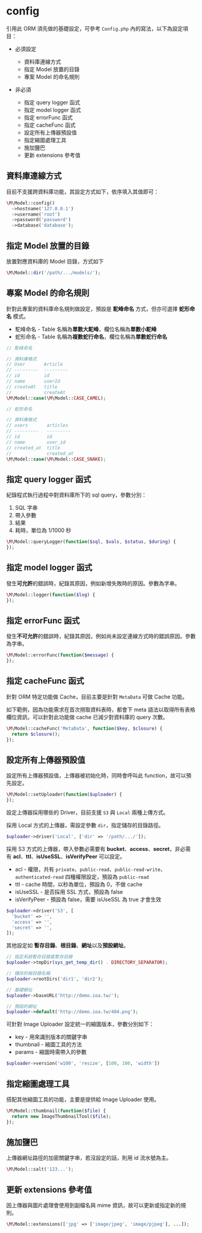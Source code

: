 # config

引用此 ORM 須先做的基礎設定，可參考 `Config.php` 內的寫法，以下為設定項目：

* 必須設定
  * 資料庫連線方式
  * 指定 Model 放置的目錄
  * 專案 Model 的命名規則

* 非必須
  * 指定 query logger 函式
  * 指定 model logger 函式
  * 指定 errorFunc 函式
  * 指定 cacheFunc 函式
  * 設定所有上傳器預設值
  * 指定縮圖處理工具
  * 施加鹽巴
  * 更新 extensions 參考值

## 資料庫連線方式
目前不支援跨資料庫功能，其設定方式如下，依序填入其值即可：

```php
\M\Model::config()
  ->hostname('127.0.0.1')
  ->username('root')
  ->password('password')
  ->database('database');
```

## 指定 Model 放置的目錄
放置對應資料庫的 Model 目錄，方式如下

```php
\M\Model::dir('/path/.../models/');
```

## 專案 Model 的命名規則
針對此專案的資料庫命名規則做設定，預設是 **駝峰命名** 方式，但亦可選擇 **蛇形命名** 模式。

* 駝峰命名 - Table 名稱為**單數大駝峰**，欄位名稱為**單數小駝峰**
* 蛇形命名 - Table 名稱為**複數蛇行命名**，欄位名稱為**單數蛇行命名**

```php
// 駝峰命名

// 資料庫格式
// User       Article
// ---------  ---------
// id         id
// name       userId
// createAt   title
//            createAt
\M\Model::case(\M\Model::CASE_CAMEL);

// 蛇形命名

// 資料庫格式
// users       articles
// ---------   ---------
// id          id
// name        user_id
// created_at  title
//             created_at
\M\Model::case(\M\Model::CASE_SNAKE);
```

## 指定 query logger 函式
紀錄程式執行過程中對資料庫所下的 sql query，參數分別：

1. SQL 字串
2. 帶入參數
3. 結果
4. 耗時，單位為 1/1000 秒

```php
\M\Model::queryLogger(function($sql, $vals, $status, $during) {
});
```

## 指定 model logger 函式
發生**可允許**的錯誤時，紀錄其原因，例如新增失敗時的原因。參數為字串。

```php
\M\Model::logger(function($log) {
});
```

## 指定 errorFunc 函式
發生**不可允許**的錯誤時，紀錄其原因，例如尚未設定連線方式時的錯誤原因。參數為字串。

```php
\M\Model::errorFunc(function($message) {
});
```

## 指定 cacheFunc 函式
針對 ORM 特定功能做 Cache，目前主要是針對 `MetaData` 可做 Cache 功能。

如下範例，因為功能需求在首次撈取資料表時，都會下 meta 語法以取得所有表格欄位資訊，可以針對此功能做 cache 已減少對資料庫的 query 次數。

```php
\M\Model::cacheFunc('MetaData', function($key, $closure) {
  return $closure();
});
```

## 設定所有上傳器預設值
設定所有上傳器預設值，上傳器被初始化時，同時會呼叫此 function，故可以預先設定。

```php
\M\Model::setUploader(function($uploader) {
});
```

設定上傳器採用哪些的 Driver，目前支援 `S3` 與 `Local` 兩種上傳方式。

採用 Local 方式的上傳器，需設定參數 `dir`，指定儲存的目錄路徑。

```php
$uploader->driver('Local', ['dir' => '/path/.../']);
```

採用 S3 方式的上傳器，帶入參數必需要有 **bucket**、**access**、**secret**，非必需有 **acl**、**ttl**、**isUseSSL**、**isVerifyPeer** 可以設定。

* acl - 權限，共有 `private`、`public-read`、`public-read-write`、`authenticated-read` 四種權限設定，預設為 `public-read`
* ttl - cache 時間，以秒為單位，預設為 0，不做 cache
* isUseSSL - 是否採用 SSL 方式，預設為 false
* isVerifyPeer - 預設為 false，需要 isUseSSL 為 true 才會生效

```php
$uploader->driver('S3', [
  'bucket' => '',
  'access' => '',
  'secret' => '',
]);
```

其他設定如 **暫存目錄**、**根目錄**、**網址**以及**預設網址**。

```php
// 指定系統暫存目錄當暫存目錄
$uploader->tmpDir(sys_get_temp_dir() . DIRECTORY_SEPARATOR);

// 儲存的根目錄名稱
$uploader->rootDirs('dir1', 'dir2');

// 基礎網址
$uploader->baseURL('http://demo.ioa.tw/');

// 預設的網址
$uploader->default('http://demo.ioa.tw/404.png');
```

可針對 Image Uploader 設定統一的縮圖版本，參數分別如下：

* key - 用來識別版本的關鍵字串
* thumbnail - 縮圖工具的方法
* params - 縮圖時需帶入的參數

```php
$uploader->version('w100', 'resize', [100, 100, 'width'])
```


## 指定縮圖處理工具
搭配其他縮圖工具的功能，主要是提供給 Image Uploader 使用。

```php
\M\Model::thumbnail(function($file) {
  return new ImageThumbnailTool($file);
});
```

## 施加鹽巴
上傳器網址路徑的加密關鍵字串，若沒設定的話，則用 id 流水號為主。

```php
\M\Model::salt('123...');
```

## 更新 extensions 參考值
因上傳器與圖片處理會使用到副檔名與 mime 資訊，故可以更新或指定新的規則。

```php
\M\Model::extensions(['jpg' => ['image/jpeg', 'image/pjpeg'], ...]);
```
